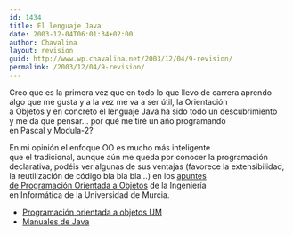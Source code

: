 ```yaml
---
id: 1434
title: El lenguaje Java
date: 2003-12-04T06:01:34+02:00
author: Chavalina
layout: revision
guid: http://www.wp.chavalina.net/2003/12/04/9-revision/
permalink: /2003/12/04/9-revision/
---
```

<p align="left">
  Creo que es la primera vez que en todo lo que llevo de carrera aprendo<br /> algo que me gusta y a la vez me va a ser &uacute;til, la Orientación<br /> a Objetos y en concreto el lenguaje Java ha sido todo un descubrimiento<br /> y me da que pensar… por qué me tiré un a&ntilde;o programando<br /> en Pascal y Modula-2?
</p>

<p align="left">
  En mi opinión el enfoque OO es mucho más inteligente<br /> que el tradicional, aunque a&uacute;n me queda por conocer la programación<br /> declarativa, podéis ver algunas de sus ventajas (favorece la extensibilidad,<br /> la reutilización de código bla bla bla…) en los <a href="http://dis.um.es/%7Ebmoros/" target="_blank">apuntes<br /> de Programación Orientada a Objetos</a> de la Ingenier&iacute;a<br /> en Informática de la Universidad de Murcia.
</p>

  * <a href="http://dis.um.es/%7Ebmoros/" target="_blank">Programación orientada a objetos UM</a>
  * <a href="ficheros/ficheros.php#manjava" target="_blank">Manuales de Java</a>